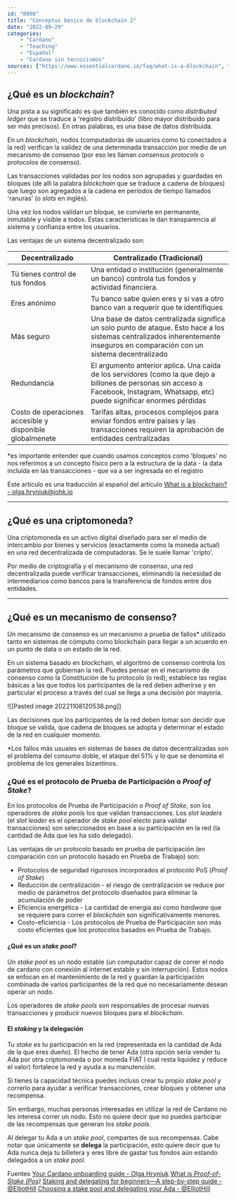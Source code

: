 ```yaml
---
id: "0008"
title: "Conceptos básico de blockchain 2"
date: "2022-09-29"
categories:
    - "Cardano"
    - "Teaching"
    - "Español"
    - "Cardano sin tecnicismos"
sources: ["https://www.essentialcardano.io/faq/what-is-a-blockchain", "https://en.wikipedia.org/wiki/Cryptocurrency", "https://www.essentialcardano.io/faq/what-is-proof-of-stake-pos", "https://forum.cardano.org/t/staking-and-delegating-for-beginners-a-step-by-step-guide/36681", "https://forum.cardano.org/t/choosing-a-stake-pool-and-delegating-your-ada/38931"]
---
```


## ¿Qué es un *blockchain*?

Una pista a su significado es que también es conocido como *distributed ledger* que se traduce a 'registro distribuido' (libro mayor distribuido para ser más precisos). En otras palabras, es una base de datos distribuida.  

En un *blockchain*, nodos (computadoras de usuarios como tú conectados a la red) verifican la validez de una determinada transacción por medio de un mecanismo de consenso (por eso les llaman *consensus protocols* o protocolos de consenso).

Las transacciones validadas por los nodos son agrupadas y guardadas en bloques (de allí la palabra *blockchain* que se traduce a cadena de bloques) que luego son agregados a la cadena en períodos de tiempo llamados 'ranuras' (o *slots* en inglés).

Una vez los nodos validan un bloque, se convierte en permanente, inmutable y visible a todos. Estas características le dan transparencia al sistema y confianza entre los usuarios.

Las ventajas de un sistema decentralizado son:

| Decentralizado | Centralizado (Tradicional) |
| --- | --- |
| Tú tienes control de tus fondos | Una entidad o institución (generalmente un banco) controla tus fondos y actividad financiera. |
| Eres anónimo | Tu banco sabe quien eres y si vas a otro banco van a requerir que te identifiques |
| Más seguro | Una base de datos centralizada significa un solo punto de ataque. Esto hace a los sistemas centralizados inherentemente inseguros en comparación con un sistema decentralizado
| Redundancia | El argumento anterior aplica. Una caída de los servidores (como la que dejo a billones de personas sin acceso a Facebook, Instagram, Whatsapp, etc) puede significar enormes pérdidas |
| Costo de operaciones accesible y disponible globalmenete | Tarifas altas, procesos complejos para enviar fondos entre países y las transacciones requiren la aprobación de entidades centralizadas |

*es importante entender que cuando usamos conceptos como 'bloques' no nos referimos  a un concepto físico pero a la estructura de la data - la data incluída en las transacciones - que va a ser ingresada en el registro

Este artículo es una traducción al espańol del artículo [What is a blockchain? - olga.hryniuk@iohk.io](https://www.essentialcardano.io/faq/what-is-a-blockchain)

---

## ¿Qué es una criptomoneda?

Una criptomoneda es un activo digital diseñado para ser el medio de intercambio por bienes y servicios (exactamente como la moneda actual) en una red decentralizada de computadoras. Se le suele llamar 'cripto'.

Por medio de criptografía y el mecanismo de consenso, una red decentralizada puede verificar transacciones, eliminando la necesidad de intermediarios como bancos para la transferencia de fondos entre dos entidades.

---

## ¿Qué es un mecanismo de consenso?

Un mecanismo de consenso es un mecanismo a prueba de fallos* utilizado tanto en sistemas de cómputo como blockchain para llegar a un acuerdo en un punto de data o un estado de la red.

En un sistema basado en blockchain, el algoritmo de consenso controla los parámetros que gobiernan la red. Puedes pensar en el mecanismo de consenso como la Constitución de tu protocolo (o red), establece las reglas básicas a las que todos los participantes de la red deben adherirse y en particular el proceso a través del cual se llega a una decisión por mayoría.

![[Pasted image 20221108120538.png]]

Las decisiones que los participantes de la red deben tomar son decidir que bloque se valida, que cadena de bloques se adopta y determinar el estado de la red en cualquier momento. 

*Los fallos más usuales en sistemas de bases de datos decentralizadas son el problema del consumo doble, el ataque del 51%  y lo que se denomina el problema de los generales bizantinos.

### ¿Qué es el protocolo de Prueba de Participación o *Proof of Stake*?

En los protocolos de Prueba de Participación o *Proof of Stake*, son los operadores de *stake pools* los que validan transacciones. Los *slot leaders* (el *slot leader* es el operador de *stake pool* electo para validar transacciones) son seleccionados en base a su participación en la red (la cantidad de Ada que les ha sido delegado).

Las ventajas de un protocolo basado en prueba de participación (en comparación con un protocolo basado en Prueba de Trabajo) son:

- Protocolos de seguridad rigurosos incorporados al protocolo PoS (*Proof of Stake*)
- Reducción de centralización - el riesgo de centralización se reduce por medio de parámetros del protocolo diseñados para eliminar la acumulación de poder
- Eficiencia energética - La cantidad de energía asi como *hardware* que se requiere para correr el *blockchain* son significativamente menores.
- Costo-eficiencia - Los protocolos de Prueba de Participación son más costo eficientes que los protocolos basados en Prueba de Trabajo.

#### ¿Qué es un *stake pool*?

Un *stake pool* es un nodo estable (un computador capaz de correr el nodo de cardano con conexión al internet estable y sin interrupción). Estos nodos se enfocan en el mantenimiento de la red y guardan la participación combinada de varios participantes de la red que no necesariamente desean operar un nodo.

Los operadores de *stake pools* son responsables de procesar nuevas transacciones y producir nuevos bloques para el *blockchain*.

#### El *staking* y la delegación

Tu *stake* es tu participación en la red (representada en la cantidad de Ada de la que eres dueño). El hecho de tener Ada (otra opción sería vender tu Ada por otra criptomoneda o por moneda FIAT l cual resta liquidez y reduce el valor) fortalece la red y ayuda a su manutención.

Si tienes la capacidad técnica puedes incluso crear tu propio *stake pool* y correrlo para ayudar a verificar transacciones, crear bloques y obtener una recompensa.

Sin embargo, muchas personas interesadas en utilizar la red de Cardano no les interesa correr un nodo. Esto no quiere decir que no puedes participar de las recompensas que generan los *stake pools*.

Al delegar tu Ada a un *stake pool*, compartes de sus recompensas. Cabe notar que únicamente se **delega** la participación, esto quiere decir que tu Ada nunca deja tu billetera y eres libre de gastar tus fondos aún estando delegados a un *stake pool*.

Fuentes
[Your Cardano onboarding guide - Olga Hryniuk](https://www.essentialcardano.io/article/your-cardano-onboarding-guide)
[What is *Proof-of-Stake (Pos)*](https://www.essentialcardano.io/faq/what-is-proof-of-stake-pos)
[Staking and delegating for beginners—A step-by-step guide - @ElliotHill](https://forum.cardano.org/t/staking-and-delegating-for-beginners-a-step-by-step-guide/36681)
[Choosing a stake pool and delegating your Ada - @ElliotHill](https://forum.cardano.org/t/choosing-a-stake-pool-and-delegating-your-ada/38931)
